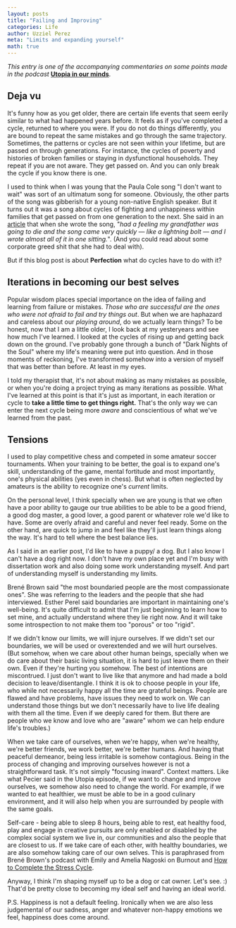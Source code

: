 ```yaml
---
layout: posts
title: "Failing and Improving"
categories: Life 
author: Uzziel Perez
meta: "Limits and expanding yourself"
math: true
---
```


*This entry is one of the accompanying commentaries on some points made in the podcast* **[Utopia in our minds](https://www.buzzsprout.com/1030039/6057664)**.

## Deja vu

It's funny how as you get older, there are certain life events that seem eerily similar to what had happened years before. It feels as if you've completed a cycle, returned to where you were. If you do not do things differently, you are bound to repeat the same mistakes and go through the same trajectory. Sometimes, the patterns or cycles are not seen within your lifetime, but are passed on through generations. For instance, the cycles of poverty and histories of broken families or staying in dysfunctional households. They repeat if you are not aware. They get passed on. And you can only break the cycle if you know there is one.

I used to think when I was young that the Paula Cole song "I don't want to wait" was sort of an ultimatum song for someone. Obviously, the other parts of the song was gibberish for a young non-native English speaker. But it turns out it was a song about cycles of fighting and unhappiness within families that get passed on from one generation to the next. She said in an [article](https://www.huffpost.com/entry/paula-cole-dawsons-creek-i-dont-want-to-wait_n_5ace1b38e4b06a6aac8df856) that when she wrote the song, "*had a feeling my grandfather was going to die and the song came very quickly — like a lightning bolt — and I wrote almost all of it in one sitting.*". (And you could read about some corporate greed shit that she had to deal with).

But if this blog post is about **Perfection** what do cycles have to do with it?

## Iterations in becoming our best selves

Popular wisdom places special importance on the idea of failing and learning from failure or mistakes. *Those who are successful are the ones who were not afraid to fail and try things out*. But when we are haphazard and careless about our *playing around*, do we actually learn things? To be honest, now that I am a little older, I look back at my yesteryears and see how much I've learned. I looked at the cycles of rising up and getting back down on the ground. I've probably gone through a bunch of "Dark Nights of the Soul" where my life's meaning were put into question. And in those moments of reckoning, I've transformed somehow into a version of myself that was better than before. At least in my eyes.

I told my therapist that, it's not about making as many mistakes as possible, or when you're doing a project trying as many iterations as possible. What I've learned at this point is that it's just as important, in each iteration or cycle to **take a little time to get things right.** That's the only way we can enter the next cycle being more *aware* and conscientious of what we've learned from the past.

## Tensions

I used to play competitive chess and competed in some amateur soccer tournaments. When your training to be better, the goal is to expand one's skill, understanding of the game, mental fortitude and most importantly, one's physical abilities (yes even in chess). But what is often neglected by amateurs is the ability to recognize one's *current* limits.

On the personal level, I think specially when we are young is that we often have a poor ability to gauge our true abilities to be able to be a good friend, a good dog master, a good lover, a good parent or whatever role we'd like to have. Some are overly afraid and careful and never feel ready. Some on the other hand, are quick to jump in and feel like they'll just learn things along the way. It's hard to tell where the best balance lies.

As I said in an earlier post, I'd like to have a puppy/ a dog. But I also know I can't have a dog right now. I don't have my own place yet and I'm busy with dissertation work and also doing some work understanding myself. And part of understanding myself is understanding my limits.

Brené Brown said "the most boundaried people are the most compassionate ones". She was referring to the leaders and the people that she had interviewed. Esther Perel said boundaries are important in maintaining one's well-being. It's quite difficult to admit that I'm just beginning to learn how to set mine, and actually understand where they lie right now. And it will take some introspection to not make them too "porous" or too "rigid".

If we didn't know our limits, we will injure ourselves. If we didn't set our boundaries, we will be used or overextended and we will hurt ourselves. (But somehow, when we care about other human beings, specially when we do care about their basic living situation, it is hard to just leave them on their own. Even if they're hurting you somehow. The best of intentions are miscontrued. I just don't want to live like that anymore and had made a bold decision to leave/disentangle. I think it is ok to choose people in your life, who while not necessarily happy all the time are grateful beings. People are flawed and have problems, have issues they need to work on. We can understand those things but we don't necessarily have to live life dealing with them all the time. Even if we deeply cared for them. But there are people who we know and love who are "aware" whom we can help endure life's troubles.)

When we take care of ourselves, when we're happy, when we're healthy, we're better friends, we work better, we're better humans. And having that peaceful demeanor, being less irritable is somehow contagious. Being in the process of changing and improving ourselves however is not a straightforward task. It's not simply "focusing inward". Context matters. Like what Pecier said in the Utopia episode, if we want to change and improve ourselves, we somehow also need to change the world. For example, if we wanted to eat healthier, we must be able to be in a good culinary environment, and it will also help when you are surrounded by people with the same goals. 

Self-care - being able to sleep 8 hours, being able to rest, eat healthy food, play and engage in creative pursuits are only enabled or disabled by the complex social system we live in, our communities and also the people that are closest to us. If we take care of each other, with healthy boundaries, we are also somehow taking care of our own selves. This is paraphrased from Brené Brown's podcast with Emily and Amelia Nagoski on Burnout and [How to Complete the Stress Cycle](https://open.spotify.com/episode/57lSXDGL5qiGCu1BWwHXJU?si=q7YLI5LETVK8i1vkvVWyRg).

Anyway, I think I'm shaping myself up to be a dog or cat owner. Let's see. :)
That'd be pretty close to becoming my ideal self and having an ideal world.

P.S. Happiness is not a default feeling. Ironically when we are also less judgemental of our sadness, anger and whatever non-happy emotions we feel, happiness does come around.
